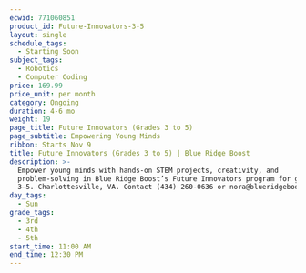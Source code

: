 ```yaml
---
ecwid: 771060851
product_id: Future-Innovators-3-5
layout: single
schedule_tags:
  - Starting Soon
subject_tags:
  - Robotics
  - Computer Coding
price: 169.99
price_unit: per month
category: Ongoing
duration: 4-6 mo
weight: 19
page_title: Future Innovators (Grades 3 to 5)
page_subtitle: Empowering Young Minds
ribbon: Starts Nov 9
title: Future Innovators (Grades 3 to 5) | Blue Ridge Boost
description: >-
  Empower young minds with hands-on STEM projects, creativity, and
  problem-solving in Blue Ridge Boost’s Future Innovators program for grades
  3–5. Charlottesville, VA. Contact (434) 260-0636 or nora@blueridgeboost.com .
day_tags:
  - Sun
grade_tags:
  - 3rd
  - 4th
  - 5th
start_time: 11:00 AM
end_time: 12:30 PM
---
```


